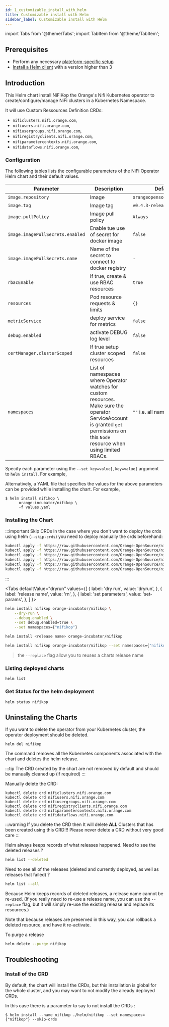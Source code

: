 ```yaml
---
id: 1_customizable_install_with_helm
title: Customizable install with Helm
sidebar_label: Customizable install with Helm
---
```

import Tabs from '@theme/Tabs';
import TabItem from '@theme/TabItem';

## Prerequisites

- Perform any necessary [plateform-specific setup](/nifikop/docs/2_setup/2_platform_setup/1_gke)
- [Install a Helm client](https://github.com/helm/helm#install) with a version higher than 3

## Introduction

This Helm chart install NiFiKop the Orange's Nifi Kubernetes operator to create/configure/manage NiFi 
clusters in a Kubernetes Namespace.

It will use Custom Ressources Definition CRDs:
 
- `nificlusters.nifi.orange.com`, 
- `nifiusers.nifi.orange.com`, 
- `nifiusergroups.nifi.orange.com`, 
- `nifiregistryclients.nifi.orange.com`, 
- `nifiparametercontexts.nifi.orange.com`, 
- `nifidataflows.nifi.orange.com`, 

### Configuration

The following tables lists the configurable parameters of the NiFi Operator Helm chart and their default values.

| Parameter                        | Description                                      | Default                                   |
|----------------------------------|--------------------------------------------------|-------------------------------------------|
| `image.repository`               | Image                                            | `orangeopensource/nifikop`                |
| `image.tag`                      | Image tag                                        | `v0.4.3-release`                          |
| `image.pullPolicy`               | Image pull policy                                | `Always`                                  |
| `image.imagePullSecrets.enabled` | Enable tue use of secret for docker image        | `false`                                   |
| `image.imagePullSecrets.name`    | Name of the secret to connect to docker registry | -                                         |
| `rbacEnable`                     | If true, create & use RBAC resources             | `true`                                    |
| `resources`                      | Pod resource requests & limits                   | `{}`                                      |
| `metricService`                  | deploy service for metrics                       | `false`                                   |
| `debug.enabled`                  | activate DEBUG log level                         | `false`                                   |
| `certManager.clusterScoped`      | If true setup cluster scoped resources           | `false`                            |
| `namespaces`                     | List of namespaces where Operator watches for custom resources. Make sure the operator ServiceAccount is granted `get` permissions on this `Node` resource when using limited RBACs.| `""` i.e. all namespaces |

Specify each parameter using the `--set key=value[,key=value]` argument to `helm install`. For example,

Alternatively, a YAML file that specifies the values for the above parameters can be provided while installing the chart. For example,

```console
$ helm install nifikop \
      orange-incubator/nifikop \
      -f values.yaml
```

### Installing the Chart

:::important Skip CRDs
In the case where you don't want to deploy the crds using helm (`--skip-crds`) you need to deploy manually the crds beforehand:

```bash
kubectl apply -f https://raw.githubusercontent.com/Orange-OpenSource/nifikop/master/config/crd/bases/nifi.orange.com_nificlusters.yaml
kubectl apply -f https://raw.githubusercontent.com/Orange-OpenSource/nifikop/master/config/crd/bases/nifi.orange.com_nifiusers.yaml
kubectl apply -f https://raw.githubusercontent.com/Orange-OpenSource/nifikop/master/config/crd/bases/nifi.orange.com_nifiusergroups.yaml
kubectl apply -f https://raw.githubusercontent.com/Orange-OpenSource/nifikop/master/config/crd/bases/nifi.orange.com_nifidataflows.yaml
kubectl apply -f https://raw.githubusercontent.com/Orange-OpenSource/nifikop/master/config/crd/bases/nifi.orange.com_nifiparametercontexts.yaml
kubectl apply -f https://raw.githubusercontent.com/Orange-OpenSource/nifikop/master/config/crd/bases/nifi.orange.com_nifiregistryclients.yaml
```

::: 

<Tabs
  defaultValue="dryrun"
  values={[
    { label: 'dry run', value: 'dryrun', },
    { label: 'release name', value: 'rn', },
    { label: 'set parameters', value: 'set-params', },
  ]
}>
<TabItem value="dryrun">

```bash
helm install nifikop orange-incubator/nifikop \
    --dry-run \
    --debug.enabled \
    --set debug.enabled=true \
    --set namespaces={"nifikop"}
```
</TabItem>
<TabItem value="rn">

```bash
helm install <release name> orange-incubator/nifikop 
```
</TabItem>

<TabItem value="set-params">

```bash
helm install nifikop orange-incubator/nifikop --set namespaces={"nifikop"}
```
</TabItem>
</Tabs>

> the `--replace` flag allow you to reuses a charts release name

### Listing deployed charts

```
helm list
```

### Get Status for the helm deployment

```
helm status nifikop
```

## Uninstaling the Charts

If you want to delete the operator from your Kubernetes cluster, the operator deployment 
should be deleted.

```
helm del nifikop
```

The command removes all the Kubernetes components associated with the chart and deletes the helm release.

:::tip
The CRD created by the chart are not removed by default and should be manually cleaned up (if required)
:::

Manually delete the CRD:

```
kubectl delete crd nificlusters.nifi.orange.com
kubectl delete crd nifiusers.nifi.orange.com
kubectl delete crd nifiusergroups.nifi.orange.com
kubectl delete crd nifiregistryclients.nifi.orange.com
kubectl delete crd nifiparametercontexts.nifi.orange.com
kubectl delete crd nifidataflows.nifi.orange.com
```

:::warning
If you delete the CRD then
It will delete **ALL** Clusters that has been created using this CRD!!!
Please never delete a CRD without very good care
:::

Helm always keeps records of what releases happened. Need to see the deleted releases ? 

```bash
helm list --deleted
```

Need to see all of the releases (deleted and currently deployed, as well as releases that
failed) ?

```bash 
helm list --all
```

Because Helm keeps records of deleted releases, a release name cannot be re-used. (If you really need to re-use a
release name, you can use the `--replace` flag, but it will simply re-use the existing release and replace its
resources.)

Note that because releases are preserved in this way, you can rollback a deleted resource, and have it re-activate.

To purge a release

```bash
helm delete --purge nifikop
```

## Troubleshooting

### Install of the CRD

By default, the chart will install the CRDs, but this installation is global for the whole
cluster, and you may want to not modify the already deployed CRDs.

In this case there is a parameter to say to not install the CRDs :

```
$ helm install --name nifikop ./helm/nifikop --set namespaces={"nifikop"} --skip-crds
```